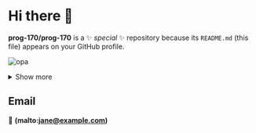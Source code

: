 # Hi there 👋

**prog-170/prog-170** is a ✨ _special_ ✨ repository because its `README.md` (this file) appears on your GitHub profile.

![opa](https://img.shields.io/badge/iOS-000000?style=for-the-badge&logo=ios&logoColor=white)


<details>
<summary> Show more </summary>

</details>

## Email

:email: **(malto:jane@example.com)**
